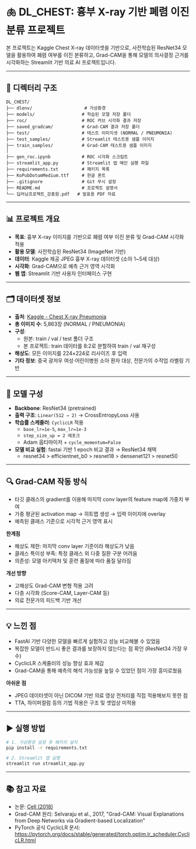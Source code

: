 
# 🫁 DL_CHEST: 흉부 X-ray 기반 폐렴 이진 분류 프로젝트

본 프로젝트는 Kaggle Chest X-ray 데이터셋을 기반으로, 사전학습된 ResNet34 모델을 활용하여 폐렴 여부를 이진 분류하고,
Grad-CAM을 통해 모델의 의사결정 근거를 시각화하는 Streamlit 기반 의료 AI 프로젝트입니다.

---

## 📁 디렉터리 구조

```
DL_CHEST/
├── dlenv/                    # 가상환경
├── models/                  # 학습된 모델 저장 폴더
├── roc/                     # ROC 커브 시각화 결과 저장
├── saved_gradcam/           # Grad-CAM 결과 저장 폴더
├── test/                    # 테스트 이미지셋 (NORMAL / PNEUMONIA)
├── test_samples/            # Streamlit 테스트용 샘플 이미지
├── train_samples/           # Grad-CAM 테스트용 샘플 이미지
│
├── gen_roc.ipynb            # ROC 시각화 스크립트
├── streamlit_app.py         # Streamlit 앱 메인 실행 파일
├── requirements.txt         # 패키지 목록
├── KoPubDotumMedium.ttf     # 한글 폰트
├── .gitignore               # Git 무시 설정
├── README.md                # 프로젝트 설명서
└── 딥러닝프로젝트_강충원.pdf   # 발표용 PDF 자료
```

---

## 📊 프로젝트 개요

- **목표**: 흉부 X-ray 이미지를 기반으로 폐렴 여부 이진 분류 및 Grad-CAM 시각화 적용
- **활용 모델**: 사전학습된 ResNet34 (ImageNet 기반)
- **데이터**: Kaggle 제공 JPEG 흉부 X-ray 데이터셋 (소아 1~5세 대상)
- **시각화**: Grad-CAM으로 예측 근거 영역 시각화
- **웹 앱**: Streamlit 기반 사용자 인터페이스 구현

---

## 🗂️ 데이터셋 정보

- **출처**: [Kaggle - Chest X-ray Pneumonia](https://www.kaggle.com/datasets/paultimothymooney/chest-xray-pneumonia)
- **총 이미지 수**: 5,863장 (NORMAL / PNEUMONIA)
- **구성**:
  - 원본: train / val / test 폴더 구조
  - 본 프로젝트: train 데이터를 8:2로 분할하여 train / val 재구성
- **해상도**: 모든 이미지를 224×224로 리사이즈 후 입력
- **기타 정보**: 중국 광저우 여성·어린이병원 소아 환자 대상, 전문가의 수작업 라벨링 기반

---

## 🧠 모델 구성

- **Backbone**: ResNet34 (pretrained)
- **출력 구조**: `Linear(512 → 2)` → CrossEntropyLoss 사용
- **학습률 스케줄러**: `CyclicLR` 적용
  - `base_lr=1e-5`, `max_lr=1e-3`
  - `step_size_up = 2 에포크`
  - Adam 옵티마이저 + `cycle_momentum=False`
- **모델 비교 실험**: fastai 기반 1 epoch 비교 결과 → ResNet34 채택
  - resnet34 > efficientnet_b0 > resnet18 > densenet121 > resnet50

---

## 🔍 Grad-CAM 작동 방식

- 타깃 클래스의 gradient를 이용해 마지막 conv layer의 feature map에 가중치 부여
- 가중 평균된 activation map → 히트맵 생성 → 입력 이미지에 overlay
- 예측된 클래스 기준으로 시각적 근거 영역 표시

**한계점**
- 해상도 제한: 마지막 conv layer 기준이라 해상도가 낮음
- 클래스 특이성 부족: 특정 클래스 외 다중 질환 구분 어려움
- 의존성: 모델 아키텍처 및 훈련 품질에 따라 품질 달라짐

**개선 방향**
- 고해상도 Grad-CAM 변형 적용 고려
- 다층 시각화 (Score-CAM, Layer-CAM 등)
- 의료 전문가의 피드백 기반 개선

---

## 💡 느낀 점

- FastAI 기반 다양한 모델을 빠르게 실험하고 성능 비교해볼 수 있었음
- 복잡한 모델이 반드시 좋은 결과를 보장하지 않는다는 점 확인 (ResNet34 가장 우수)
- CyclicLR 스케줄러의 성능 향상 효과 체감
- Grad-CAM을 통해 예측의 해석 가능성을 높일 수 있었던 점이 가장 흥미로웠음

**아쉬운 점**
- JPEG 데이터셋이 아닌 DICOM 기반 의료 영상 전처리를 직접 적용해보지 못한 점
- TTA, 하이퍼컬럼 등의 기법 적용은 구조 및 셋업상 미적용

---

## ▶ 실행 방법

```bash
# 1. 가상환경 설정 후 패키지 설치
pip install -r requirements.txt

# 2. Streamlit 앱 실행
streamlit run streamlit_app.py
```

---

## 📚 참고 자료

- 논문: [Cell (2018)](http://www.cell.com/cell/fulltext/S0092-8674(18)30154-5)
- Grad-CAM 원리: Selvaraju et al., 2017, "Grad-CAM: Visual Explanations from Deep Networks via Gradient-based Localization"
- PyTorch 공식 CyclicLR 문서: https://pytorch.org/docs/stable/generated/torch.optim.lr_scheduler.CyclicLR.html
